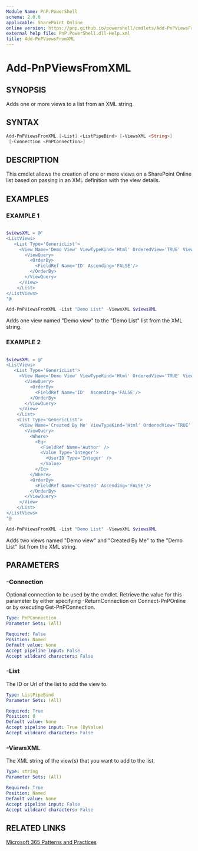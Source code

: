 ```yaml
---
Module Name: PnP.PowerShell
schema: 2.0.0
applicable: SharePoint Online
online version: https://pnp.github.io/powershell/cmdlets/Add-PnPViewsFromXML.html
external help file: PnP.PowerShell.dll-Help.xml
title: Add-PnPViewsFromXML
---
```

  
# Add-PnPViewsFromXML

## SYNOPSIS
Adds one or more views to a list from an XML string.

## SYNTAX

```powershell
Add-PnPViewsFromXML [-List] <ListPipeBind> [-ViewsXML <String>] 
 [-Connection <PnPConnection>] 
```

## DESCRIPTION

This cmdlet allows the creation of one or more views on a SharePoint Online list based on passing in an XML definition with the view details.

## EXAMPLES

### EXAMPLE 1
```powershell

$viewsXML = @"
<ListViews>
   <List Type='GenericList'>
     <View Name='Demo View' ViewTypeKind='Html' OrderedView='TRUE' ViewFields='Author,Created,Editor,Modified' RowLimit='30' DefaultView='TRUE'>
       <ViewQuery>
         <OrderBy>
           <FieldRef Name='ID' Ascending='FALSE'/>
         </OrderBy>
       </ViewQuery>
     </View>
    </List>
</ListViews>
"@

Add-PnPViewsFromXML -List "Demo List" -ViewsXML $viewsXML
```

Adds one view named "Demo view" to the "Demo List" list from the XML string.

### EXAMPLE 2
```powershell

$viewsXML = @"
<ListViews>
   <List Type='GenericList'>
     <View Name='Demo View' ViewTypeKind='Html' OrderedView='TRUE' ViewFields='Author,Created,Editor,Modified' RowLimit='30' DefaultView='TRUE'>
       <ViewQuery>
         <OrderBy>
           <FieldRef Name='ID'  Ascending='FALSE'/>
         </OrderBy>
       </ViewQuery>
     </View>
    </List>
    <List Type='GenericList'>
     <View Name='Created By Me' ViewTypeKind='Html' OrderedView='TRUE' ViewFields='Author,Created,Editor,Modified' RowLimit='30' DefaultView='FALSE'>
       <ViewQuery>
         <Where>
           <Eq>
             <FieldRef Name='Author' />
             <Value Type='Integer'>
               <UserID Type='Integer' />
             </Value>
           </Eq>
         </Where>
         <OrderBy>
           <FieldRef Name='Created' Ascending='FALSE'/>
         </OrderBy>
       </ViewQuery>
     </View>
    </List>
</ListViews>
"@

Add-PnPViewsFromXML -List "Demo List" -ViewsXML $viewsXML
```

Adds two views named "Demo view" and "Created By Me" to the "Demo List" list from the XML string.

## PARAMETERS

### -Connection
Optional connection to be used by the cmdlet. Retrieve the value for this parameter by either specifying -ReturnConnection on Connect-PnPOnline or by executing Get-PnPConnection.

```yaml
Type: PnPConnection
Parameter Sets: (All)

Required: False
Position: Named
Default value: None
Accept pipeline input: False
Accept wildcard characters: False
```

### -List
The ID or Url of the list to add the view to.

```yaml
Type: ListPipeBind
Parameter Sets: (All)

Required: True
Position: 0
Default value: None
Accept pipeline input: True (ByValue)
Accept wildcard characters: False
```

### -ViewsXML
The XML string of the view(s) that you want to add to the list.

```yaml
Type: string
Parameter Sets: (All)

Required: True
Position: Named
Default value: None
Accept pipeline input: False
Accept wildcard characters: False
```

## RELATED LINKS

[Microsoft 365 Patterns and Practices](https://aka.ms/m365pnp)